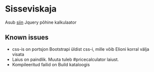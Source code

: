 # Sisseviskaja
Asub [siin](http://hammr.co/1038274/)
Jquery põhine kalkulaator

## Known issues

* css-is on portsjon Bootstrapi üldist css-i, mille võib Elioni korral välja visata
* Laius on paindlik. Muuta tuleb #pricecalculator laiust.
* Kompileeritud failid on Build kataloogis
